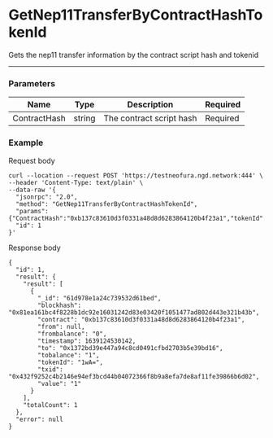 # GetNep11TransferByContractHashTokenId
Gets the nep11 transfer information by the contract script hash and tokenid
<hr>

### Parameters

|    Name    | Type | Description | Required |
| ---------- | --- |    ------    | ----|
| ContractHash     | string| The contract script hash | Required |


### Example

Request body

```
curl --location --request POST 'https://testneofura.ngd.network:444' \
--header 'Content-Type: text/plain' \
--data-raw '{
  "jsonrpc": "2.0",
  "method": "GetNep11TransferByContractHashTokenId",
  "params": {"ContractHash":"0xb137c83610d3f0331a48d8d6283864120b4f23a1","tokenId":"1wA="},
  "id": 1
}'
```
Response body

```json5
{
  "id": 1,
  "result": {
    "result": [
      {
        "_id": "61d978e1a24c739532d61bed",
        "blockhash": "0x81ea161bc4f8228b1dc92e16031242d83e03420f1051477ad802d443e321b43b",
        "contract": "0xb137c83610d3f0331a48d8d6283864120b4f23a1",
        "from": null,
        "frombalance": "0",
        "timestamp": 1639124530142,
        "to": "0x1372bd39e447a94c8cd0491cfbd2703b5e39bd16",
        "tobalance": "1",
        "tokenId": "1wA=",
        "txid": "0x432f9252c4b2146e94ef3bcd44b04072366f8b9a8efa7de8af11fe39866b6d02",
        "value": "1"
      }
    ],
    "totalCount": 1
  },
  "error": null
}
```
